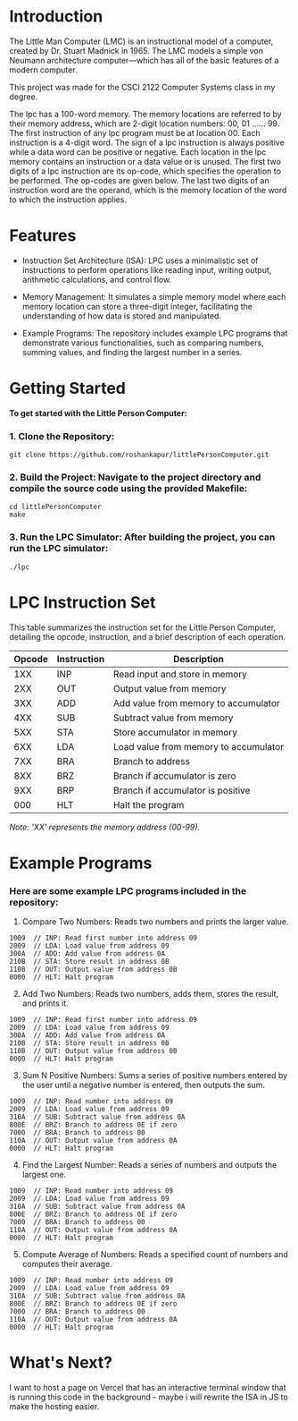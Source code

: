 # Introduction

The Little Man Computer (LMC) is an instructional model of a computer, created by Dr. Stuart Madnick in 1965. 
The LMC models a simple von Neumann architecture computer—which has all of the basic features of a modern computer.

This project was made for the CSCI 2122 Computer Systems class in my degree.

The lpc has a 100-word memory. The memory locations are referred to by their memory address, which are 2-digit location numbers: 00, 01 ...... 99.
The first instruction of any lpc program must be at location 00. Each instruction is a 4-digit word. The sign of a lpc instruction is always positive while a data word can be positive or negative. Each location in the lpc memory contains an instruction or a data value or is unused. The first two digits of a lpc instruction are its op-code, which specifies the operation to be performed. The op-codes are given below. The last two digits of an instruction word are the operand, which is the memory location of the word to which the instruction applies.

# Features
- Instruction Set Architecture (ISA): LPC uses a minimalistic set of instructions to perform operations like reading input, writing output, arithmetic calculations, and control flow.

- Memory Management: It simulates a simple memory model where each memory location can store a three-digit integer, facilitating the understanding of how data is stored and manipulated.

- Example Programs: The repository includes example LPC programs that demonstrate various functionalities, such as comparing numbers, summing values, and finding the largest number in a series.

# Getting Started
**To get started with the Little Person Computer:**

### 1. Clone the Repository:
```git clone https://github.com/roshankapur/littlePersonComputer.git```

### 2. Build the Project: Navigate to the project directory and compile the source code using the provided Makefile:
```
cd littlePersonComputer
make
```

### 3. Run the LPC Simulator: After building the project, you can run the LPC simulator:
```
./lpc
```

# LPC Instruction Set
This table summarizes the instruction set for the Little Person Computer, detailing the opcode, instruction, and a brief description of each operation.

| Opcode | Instruction | Description                              |
|--------|-------------|------------------------------------------|
| 1XX    | INP         | Read input and store in memory           |
| 2XX    | OUT         | Output value from memory                 |
| 3XX    | ADD         | Add value from memory to accumulator     |
| 4XX    | SUB         | Subtract value from memory               |
| 5XX    | STA         | Store accumulator in memory              |
| 6XX    | LDA         | Load value from memory to accumulator    |
| 7XX    | BRA         | Branch to address                        |
| 8XX    | BRZ         | Branch if accumulator is zero            |
| 9XX    | BRP         | Branch if accumulator is positive        |
| 000    | HLT         | Halt the program                         |

*Note: 'XX' represents the memory address (00-99).*

# Example Programs
### Here are some example LPC programs included in the repository:

1. Compare Two Numbers: Reads two numbers and prints the larger value.
```
1009  // INP: Read first number into address 09
2009  // LDA: Load value from address 09
300A  // ADD: Add value from address 0A
210B  // STA: Store result in address 0B
110B  // OUT: Output value from address 0B
0000  // HLT: Halt program
```

2. Add Two Numbers: Reads two numbers, adds them, stores the result, and prints it.
```
1009  // INP: Read first number into address 09
2009  // LDA: Load value from address 09
300A  // ADD: Add value from address 0A
210B  // STA: Store result in address 0B
110B  // OUT: Output value from address 0B
0000  // HLT: Halt program
```

3. Sum N Positive Numbers: Sums a series of positive numbers entered by the user until a negative number is entered, then outputs the sum.
```
1009  // INP: Read number into address 09
2009  // LDA: Load value from address 09
310A  // SUB: Subtract value from address 0A
800E  // BRZ: Branch to address 0E if zero
7000  // BRA: Branch to address 00
110A  // OUT: Output value from address 0A
0000  // HLT: Halt program
```

4. Find the Largest Number: Reads a series of numbers and outputs the largest one.
```
1009  // INP: Read number into address 09
2009  // LDA: Load value from address 09
310A  // SUB: Subtract value from address 0A
800E  // BRZ: Branch to address 0E if zero
7000  // BRA: Branch to address 00
110A  // OUT: Output value from address 0A
0000  // HLT: Halt program
```

5. Compute Average of Numbers: Reads a specified count of numbers and computes their average. 
```
1009  // INP: Read number into address 09
2009  // LDA: Load value from address 09
310A  // SUB: Subtract value from address 0A
800E  // BRZ: Branch to address 0E if zero
7000  // BRA: Branch to address 00
110A  // OUT: Output value from address 0A
0000  // HLT: Halt program
```

# What's Next?
I want to host a page on Vercel that has an interactive terminal window that is running this code in the background - maybe i will rewrite the ISA in JS to make the hosting easier.
